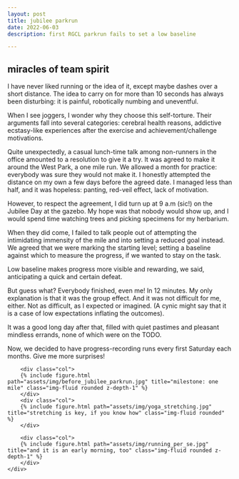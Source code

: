 ```yaml
---
layout: post
title: jubilee parkrun
date: 2022-06-03 
description: first RGCL parkrun fails to set a low baseline

---
```


<h2 class="title">miracles of team spirit</h2>

I have never liked running or the idea of it, except maybe dashes over a short distance.
The idea to carry on for more than 10 seconds has always been disturbing: it is painful, robotically numbing and uneventful.

When I see joggers, I wonder why they choose this self-torture. Their arguments fall into several categories: cerebral health reasons, addictive ecstasy-like experiences after the exercise and achievement/challenge motivations. 

Quite unexpectedly, a casual lunch-time talk among non-runners in the office amounted to a resolution to give it a try. It was agreed to make it around the West Park, a one mile run. We allowed a month for practice: everybody was sure they would not make it. I honestly attempted the distance on my own a few days before the agreed date. I managed less than half, and it was hopeless: panting, red-veil effect, lack of motivation.

However, to respect the agreement, I did turn up at 9 a.m (sic!) on the Jubilee Day at the gazebo. My hope was that nobody would show up, and I would spend time watching trees and picking specimens for my herbarium.

When they did come, I failed to talk people out of attempting the intimidating immensity of the mile and into setting a reduced goal instead. We agreed that we were marking the starting level; setting a baseline against which to measure the progress, if we wanted to stay on the task. 

Low baseline makes progress more visible and rewarding, we said, anticipating a quick and certain defeat. 

But guess what? Everybody finished, even me! In 12 minutes. 
My only explanation is that it was the group effect. And it was not difficult for me, either. Not as difficult, as I expected or imagined. (A cynic might say that it is a case of low expectations inflating the outcomes). 
  
It was a good long day after that, filled with quiet pastimes and pleasant mindless errands, none of which were on the TODO. 

Now, we decided to have progress-recording runs every first Saturday each months. 
Give me more surprises! 

<div class="container">
	<div class="row">

		<div class="col">
		{% include figure.html path="assets/img/before_jubilee_parkrun.jpg" title="milestone: one mile" class="img-fluid rounded z-depth-1" %}
		</div>
		<div class="col">
		{% include figure.html path="assets/img/yoga_stretching.jpg" title="stretching is key, if you know how" class="img-fluid rounded" %}
		</div>
		
		<div class="col">
		{% include figure.html path="assets/img/running_per_se.jpg" title="and it is an early morning, too" class="img-fluid rounded z-depth-1" %}
		</div>
	</div>
</div>
